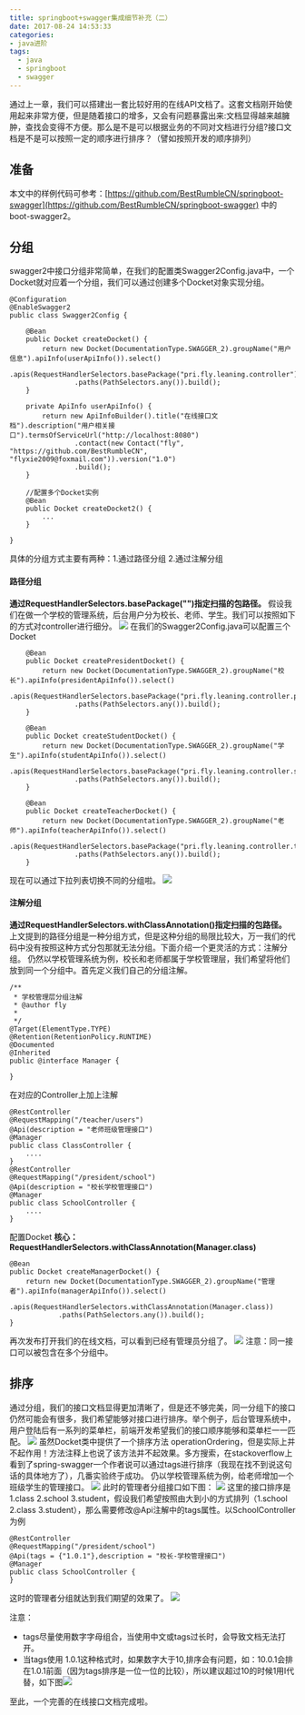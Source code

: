 ```yaml
---
title: springboot+swagger集成细节补充（二）
date: 2017-08-24 14:53:33
categories:
- java进阶
tags:
  - java
  - springboot
  - swagger
---
```

通过上一章，我们可以搭建出一套比较好用的在线API文档了。这套文档刚开始使用起来非常方便，但是随着接口的增多，又会有问题暴露出来:文档显得越来越臃肿，查找会变得不方便。那么是不是可以根据业务的不同对文档进行分组?接口文档是不是可以按照一定的顺序进行排序？（譬如按照开发的顺序排列）
<!-- more -->
## 准备
本文中的样例代码可参考：[https://github.com/BestRumbleCN/springboot-swagger](https://github.com/BestRumbleCN/springboot-swagger) 中的boot-swagger2。
## 分组
swagger2中接口分组非常简单，在我们的配置类Swagger2Config.java中，一个Docket就对应着一个分组，我们可以通过创建多个Docket对象实现分组。
```
@Configuration
@EnableSwagger2
public class Swagger2Config {

	@Bean
	public Docket createDocket() {
		return new Docket(DocumentationType.SWAGGER_2).groupName("用户信息").apiInfo(userApiInfo()).select()
				.apis(RequestHandlerSelectors.basePackage("pri.fly.leaning.controller"))
				.paths(PathSelectors.any()).build();
	}

	private ApiInfo userApiInfo() {
		return new ApiInfoBuilder().title("在线接口文档").description("用户相关接口").termsOfServiceUrl("http://localhost:8080")
				.contact(new Contact("fly", "https://github.com/BestRumbleCN", "flyxie2009@foxmail.com")).version("1.0")
				.build();
	}
	
	//配置多个Docket实例
	@Bean
	public Docket createDocket2() {
		...
	}

}

```
具体的分组方式主要有两种：1.通过路径分组 2.通过注解分组
#### 路径分组
**通过RequestHandlerSelectors.basePackage("")指定扫描的包路径。**
假设我们在做一个学校的管理系统，后台用户分为校长、老师、学生。我们可以按照如下的方式对controller进行细分。
![](http://palyboy.qiniudn.com/9.png)
在我们的Swagger2Config.java可以配置三个Docket
```
	@Bean
	public Docket createPresidentDocket() {
		return new Docket(DocumentationType.SWAGGER_2).groupName("校长").apiInfo(presidentApiInfo()).select()
				.apis(RequestHandlerSelectors.basePackage("pri.fly.leaning.controller.president"))
				.paths(PathSelectors.any()).build();
	}
	
	@Bean
	public Docket createStudentDocket() {
		return new Docket(DocumentationType.SWAGGER_2).groupName("学生").apiInfo(studentApiInfo()).select()
				.apis(RequestHandlerSelectors.basePackage("pri.fly.leaning.controller.student"))
				.paths(PathSelectors.any()).build();
	}

	@Bean
	public Docket createTeacherDocket() {
		return new Docket(DocumentationType.SWAGGER_2).groupName("老师").apiInfo(teacherApiInfo()).select()
				.apis(RequestHandlerSelectors.basePackage("pri.fly.leaning.controller.teacher"))
				.paths(PathSelectors.any()).build();
	}
```

现在可以通过下拉列表切换不同的分组啦。
![](http://palyboy.qiniudn.com/10.jpg)
#### 注解分组
**通过RequestHandlerSelectors.withClassAnnotation()指定扫描的包路径。**
上文提到的路径分组是一种分组方式，但是这种分组的局限比较大，万一我们的代码中没有按照这种方式分包那就无法分组。下面介绍一个更灵活的方式：注解分组。
仍然以学校管理系统为例，校长和老师都属于学校管理层，我们希望将他们放到同一个分组中。首先定义我们自己的分组注解。
```
/**
 * 学校管理层分组注解
 * @author fly
 *
 */
@Target(ElementType.TYPE)
@Retention(RetentionPolicy.RUNTIME)
@Documented
@Inherited
public @interface Manager {

}
```
在对应的Controller上加上注解
```
@RestController
@RequestMapping("/teacher/users")
@Api(description = "老师班级管理接口")
@Manager
public class ClassController {
	....
}
@RestController
@RequestMapping("/president/school")
@Api(description = "校长学校管理接口")
@Manager
public class SchoolController {
	....
}
```
配置Docket
**核心：RequestHandlerSelectors.withClassAnnotation(Manager.class)**
```
@Bean
public Docket createManagerDocket() {
	return new Docket(DocumentationType.SWAGGER_2).groupName("管理者").apiInfo(managerApiInfo()).select()
			.apis(RequestHandlerSelectors.withClassAnnotation(Manager.class))
			.paths(PathSelectors.any()).build();
}
```
再次发布打开我们的在线文档，可以看到已经有管理员分组了。
![](http://palyboy.qiniudn.com/11.png)
注意：同一接口可以被包含在多个分组中。
## 排序
通过分组，我们的接口文档显得更加清晰了，但是还不够完美，同一分组下的接口仍然可能会有很多，我们希望能够对接口进行排序。举个例子，后台管理系统中，用户登陆后有一系列的菜单栏，前端开发希望我们的接口顺序能够和菜单栏一一匹配。
![](http://palyboy.qiniudn.com/12.png)
虽然Docket类中提供了一个排序方法 operationOrdering，但是实际上并不起作用！方法注释上也说了该方法并不起效果。多方搜索，在stackoverflow上看到了spring-swagger一个作者说可以通过tags进行排序（我现在找不到说这句话的具体地方了），几番实验终于成功。
仍以学校管理系统为例，给老师增加一个班级学生的管理接口。
![](http://palyboy.qiniudn.com/13.png)
此时的管理者分组接口如下图：
![](http://palyboy.qiniudn.com/14.png)
这里的接口排序是 1.class 2.school 3.student，假设我们希望按照由大到小的方式排列（1.school 2.class 3.student），那么需要修改@Api注解中的tags属性。以SchoolController为例
```
@RestController
@RequestMapping("/president/school")
@Api(tags = {"1.0.1"},description = "校长-学校管理接口")
@Manager
public class SchoolController {
}
```
这时的管理者分组就达到我们期望的效果了。
![](http://palyboy.qiniudn.com/15.png)

注意：
- tags尽量使用数字字母组合，当使用中文或tags过长时，会导致文档无法打开。
- 当tags使用 1.0.1这种格式时，如果数字大于10,排序会有问题，如：10.0.1会排在1.0.1前面（因为tags排序是一位一位的比较），所以建议超过10的时候1用I代替，如下图![](http://palyboy.qiniudn.com/16.png)

至此，一个完善的在线接口文档完成啦。

